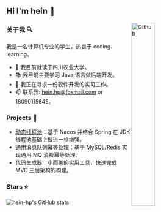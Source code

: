 ## Hi I'm hein 👋

<img width="35%" align="right" alt="Github" src="https://user-images.githubusercontent.com/48678280/88862734-4903af80-d201-11ea-968b-9c939d88a37c.gif" />

### 关于我 :mag:
我是一名计算机专业的学生，热衷于 coding、learning。

- 🔭 我目前就读于四川农业大学。
- 📚 我目前主要学习 Java 语言做后端开发。
- 👯 我正在寻求一份软件开发的实习工作。
- 📫 联系我: hein.hp@foxmail.com or 18090115645。

### Projects :dart:
- [动态线程池](https://github.com/hein-hp/dynamic-thread-pool)：基于 Nacos 并结合 Spring 在 JDK 线程池基础上做进一步增强。
- [通用消息队列幂等处理](https://github.com/hein-hp/universal-mq-idempotent)：基于 MySQL/Redis 实现通用 MQ 消费幂等处理。
- [代码生成器](https://github.com/hein-hp/code-generator)：小而美的实用工具，快速完成 MVC 三层架构的构建。
  
### Stars :star:
![hein-hp's GitHub stats](https://github-readme-stats.vercel.app/api?username=hein-hp)



